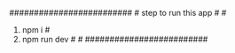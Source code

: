 #########################
                        #
step to run this app    #
                        #
1. npm i                #      
2. npm run dev          #
                        #
#########################